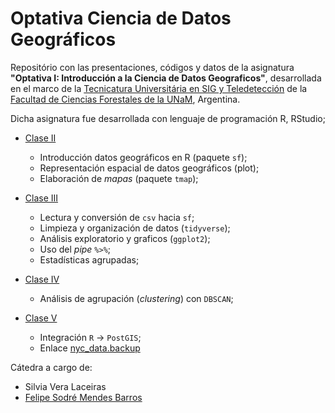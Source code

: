 # Optativa Ciencia de Datos Geográficos

Repositório con las presentaciones, códigos y datos de la asignatura __"Optativa I: Introducción a la Ciencia de Datos Geograficos"__, desarrollada en el marco de la [Tecnicatura Universitária en SIG y Teledetección](https://www.facfor.unam.edu.ar/carreras/tec-univ-sist-infor-geo-tele/) de la [Facultad de Ciencias Forestales de la UNaM](https://www.facfor.unam.edu.ar/), Argentina.

Dicha asignatura fue desarrollada con lenguaje de programación R, RStudio;

* [Clase II](https://tusigyt.github.io/Optativa_Ciencias_Datos_Geograficos/Clase%20II/Clase_II.html)
    * Introducción datos geográficos en R (paquete `sf`);
    * Representación espacial de datos geográficos (plot);
    * Elaboración de _mapas_ (paquete `tmap`);
    
* [Clase III](https://tusigyt.github.io/Optativa_Ciencias_Datos_Geograficos/Clase%20III/Clase_III.html)
    * Lectura y conversión de `csv` hacia `sf`;
    * Limpieza y organización de datos (`tidyverse`);
    * Análisis exploratorio y graficos (`ggplot2`);
    * Uso del _pipe_ `%>%`;
    * Estadísticas agrupadas;
    
* [Clase IV](https://tusigyt.github.io/Optativa_Ciencias_Datos_Geograficos/Clase%20IV/Clase_IV.html)
    * Análisis de agrupación (_clustering_) con `DBSCAN`;

* [Clase V](https://tusigyt.github.io/Optativa_Ciencias_Datos_Geograficos/Clase%20V/Clase_V.html#1)
    * Integración `R` -> `PostGIS`;
    * Enlace [nyc_data.backup](https://drive.google.com/file/d/1AA3_1ih02h08S4Il0773EHSOn4K6Kze0/view?usp=sharing)
    
Cátedra a cargo de:
* Silvia Vera Laceiras
* [Felipe Sodré Mendes Barros](https://felipesbarros.github.io)
